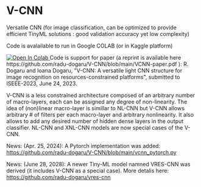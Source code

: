 # V-CNN
Versatile CNN (for image classification, can be optimized to provide efficient TinyML solutions : good validation accuracy yet low complexity)

Code is avalailable to run in Google COLAB (or in Kaggle platform) 

<a href="https://colab.research.google.com/github/radu-dogaru/V-CNN/blob/main/v_cnn_support%20(1).ipynb">
  <img src="https://colab.research.google.com/assets/colab-badge.svg" alt="Open In Colab"/>
</a>
Code is support for paper (a reprint is available here https://github.com/radu-dogaru/V-CNN/blob/main/VCNN-paper.pdf ):
R. Dogaru and Ioana Dogaru, "V-CNN: A versatile light CNN structure for image recognition on resources-constrained platforms",  submitted to ISEEE-2023, June 24, 2023. 

V-CNN is a less constrained architecture composed of an arbitrary number of macro-layers, each can be 
assigned any degree of non-linearity. The idea of (non)linear macro-layer is simillar to NL-CNN 
but V-CNN allows arbitrary # of filters per each macro-layer and arbitrary nonlinearity. It also allows to 
add any desired number of hidden dense layers in the output classifier. NL-CNN and XNL-CNN models are now 
special cases of the V-CNN. 

News: (Apr. 25, 2024): A Pytorch implementation was added:  https://github.com/radu-dogaru/V-CNN/blob/main/vcnn_pytorch.py

News: (June  28, 2028): A newer Tiny-ML model namned VRES-CNN was derived (it includes V-CNN as a special case). More detalis here: https://github.com/radu-dogaru/vres-cnn 
